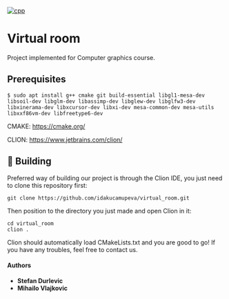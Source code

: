 [![cpp](https://img.shields.io/badge/Language-C%2B%2B-blue?style=flat-square)](https://www.cplusplus.com/)

# Virtual room

Project implemented for Computer graphics course.

## Prerequisites

```
$ sudo apt install g++ cmake git build-essential libgl1-mesa-dev libsoil-dev libglm-dev libassimp-dev libglew-dev libglfw3-dev libxinerama-dev libxcursor-dev libxi-dev mesa-common-dev mesa-utils libxxf86vm-dev libfreetype6-dev
```

CMAKE: <https://cmake.org/>

CLION: <https://www.jetbrains.com/clion/>

## 🔨 Building

Preferred way of building our project is through the Clion IDE, you just need to clone this repository first:
```shell
git clone https://github.com/idakucamupeva/virtual_room.git
```

Then position to the directory you just made and open Clion in it:
```shell
cd virtual_room
clion .
```

Clion should automatically load CMakeLists.txt and you are good to go! If you have any troubles, feel free to contact us.

#### Authors
-   **Stefan Durlevic**
-   **Mihailo Vlajkovic**
